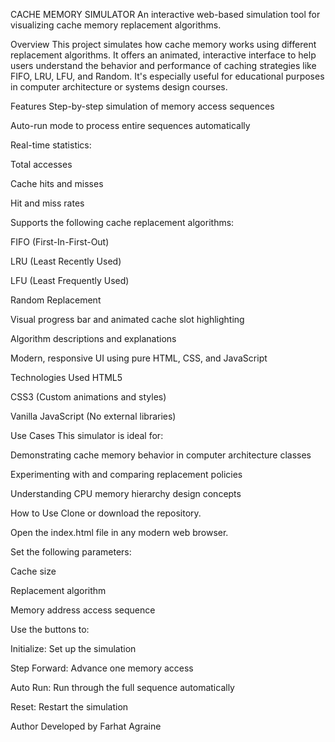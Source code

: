 CACHE MEMORY SIMULATOR
An interactive web-based simulation tool for visualizing cache memory replacement algorithms.

Overview
This project simulates how cache memory works using different replacement algorithms. It offers an animated, interactive interface to help users understand the behavior and performance of caching strategies like FIFO, LRU, LFU, and Random. It's especially useful for educational purposes in computer architecture or systems design courses.

Features
Step-by-step simulation of memory access sequences

Auto-run mode to process entire sequences automatically

Real-time statistics:

Total accesses

Cache hits and misses

Hit and miss rates

Supports the following cache replacement algorithms:

FIFO (First-In-First-Out)

LRU (Least Recently Used)

LFU (Least Frequently Used)

Random Replacement

Visual progress bar and animated cache slot highlighting

Algorithm descriptions and explanations

Modern, responsive UI using pure HTML, CSS, and JavaScript

Technologies Used
HTML5

CSS3 (Custom animations and styles)

Vanilla JavaScript (No external libraries)

Use Cases
This simulator is ideal for:

Demonstrating cache memory behavior in computer architecture classes

Experimenting with and comparing replacement policies

Understanding CPU memory hierarchy design concepts

How to Use
Clone or download the repository.

Open the index.html file in any modern web browser.

Set the following parameters:

Cache size

Replacement algorithm

Memory address access sequence

Use the buttons to:

Initialize: Set up the simulation

Step Forward: Advance one memory access

Auto Run: Run through the full sequence automatically

Reset: Restart the simulation

Author
Developed by Farhat Agraine
